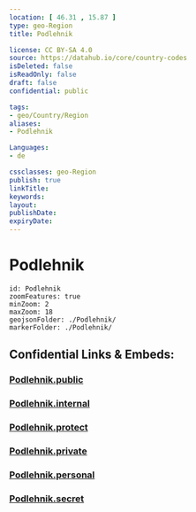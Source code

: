 ```yaml
---
location: [ 46.31 , 15.87 ] 
type: geo-Region
title: Podlehnik

license: CC BY-SA 4.0
source: https://datahub.io/core/country-codes
isDeleted: false
isReadOnly: false
draft: false
confidential: public

tags:
- geo/Country/Region
aliases:
- Podlehnik

Languages:
- de

cssclasses: geo-Region
publish: true
linkTitle: 
keywords: 
layout: 
publishDate: 
expiryDate: 
---
```


# Podlehnik

```leaflet
id: Podlehnik
zoomFeatures: true 
minZoom: 2 
maxZoom: 18
geojsonFolder: ./Podlehnik/
markerFolder: ./Podlehnik/
```


## Confidential Links & Embeds: 

### [Podlehnik.public](/_public/\Earth\Continent\Europe\Europe~Central\Slovenia\Regions~Slovenia\Podravska\counties~PodravskaPodlehnik.public.md) 

### [Podlehnik.internal](/_internal/\Earth\Continent\Europe\Europe~Central\Slovenia\Regions~Slovenia\Podravska\counties~PodravskaPodlehnik.internal.md) 

### [Podlehnik.protect](/_protect/\Earth\Continent\Europe\Europe~Central\Slovenia\Regions~Slovenia\Podravska\counties~PodravskaPodlehnik.protect.md) 

### [Podlehnik.private](/_private/\Earth\Continent\Europe\Europe~Central\Slovenia\Regions~Slovenia\Podravska\counties~PodravskaPodlehnik.private.md) 

### [Podlehnik.personal](/_personal/\Earth\Continent\Europe\Europe~Central\Slovenia\Regions~Slovenia\Podravska\counties~PodravskaPodlehnik.personal.md) 

### [Podlehnik.secret](/_secret/\Earth\Continent\Europe\Europe~Central\Slovenia\Regions~Slovenia\Podravska\counties~PodravskaPodlehnik.secret.md)

